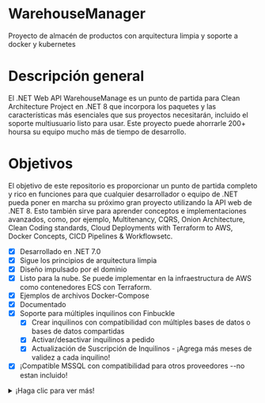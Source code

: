 # WarehouseManager
Proyecto de almacén de productos con arquitectura limpia y soporte a docker y kubernetes

# Descripción general

El .NET Web API WarehouseManage es un punto de partida para Clean Architecture Project en .NET 8 que incorpora los paquetes y las características más esenciales que sus proyectos necesitarán, incluido el soporte multiusuario listo para usar. Este proyecto puede ahorrarle 200+ hoursa su equipo mucho más de tiempo de desarrollo.

# Objetivos 
El objetivo de este repositorio es proporcionar un punto de partida completo y rico en funciones para que cualquier desarrollador o equipo de .NET pueda poner en marcha su próximo gran proyecto utilizando la API web de .NET 8. Esto también sirve para aprender conceptos e implementaciones avanzados, como, por ejemplo, Multitenancy, CQRS, Onion Architecture, Clean Coding standards, Cloud Deployments with Terraform to AWS, Docker Concepts, CICD Pipelines & Workflowsetc.

- [x] Desarrollado en .NET 7.0
- [x] Sigue los principios de arquitectura limpia
- [x] Diseño impulsado por el dominio
- [x] Listo para la nube. Se puede implementar en la infraestructura de AWS como contenedores ECS con Terraform.
- [x] Ejemplos de archivos Docker-Compose
- [x] Documentado
- [x] Soporte para múltiples inquilinos con Finbuckle
  - [x] Crear inquilinos con compatibilidad con múltiples bases de datos o bases de datos compartidas
  - [x] Activar/desactivar inquilinos a pedido
  - [x] Actualización de Suscripción de Inquilinos - ¡Agrega más meses de validez a cada inquilino!
- [x] ¡Compatible MSSQL con compatibilidad para otros proveedores --no estan incluido!

<details>
  <summary>¡Haga clic para ver más!</summary>
  
   - [x] Utiliza Entity Framework Core como abstracción de base de datos
   - [x] Patrón de repositorio flexible
   - [x] Integración elegante para un rendimiento óptimo
   - [x] Integración de Serilog con varios receptores: archivos, SEQ, Kibana
   - [x] OpenAPI: admite la generación de servicios al cliente
   - [x] Integración de Mapster para una cartografía más rápida
   - [x] Control de versiones de API
   - [x] Almacenamiento en caché de respuestas: almacenamiento en caché distribuido + REDIS
   - [x] Validaciones fluidas
   - [x] Registro de auditoría
   - [x] Gestión avanzada de permisos basados ​​en roles y usuarios
   - [x] Análisis de código e integración de StyleCop con conjuntos de reglas
   - [x] Localización basada en JSON con almacenamiento en caché
   - [x] Soporte de Hangfire: Panel de control seguro
   - [x] Servicio de almacenamiento de archivos
   - [x] Proyectos de prueba
   - [x] Autenticación JWT y Azure AD
   - [x] MediatR-CQRS
   - [x] Notificaciones de SignalR
   - [x] Y mucho más
</details>



